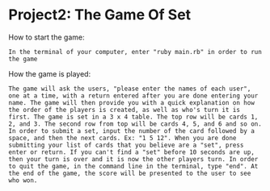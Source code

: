 # Project2: The Game Of Set
How to start the game:

    In the terminal of your computer, enter "ruby main.rb" in order to run the game
    
How the game is played:

    The game will ask the users, "please enter the names of each user", one at a time, with a return entered after you are done entering your name. The game will then provide you with a quick explanation on how the order of the players is created, as well as who's turn it is first. The game is set in a 3 x 4 table. The top row will be cards 1, 2, and 3. The second row from top will be cards 4, 5, and 6 and so on. In order to submit a set, input the number of the card followed by a space, and then the next cards. Ex: "1 5 12". When you are done submitting your list of cards that you believe are a "set", press enter or return. If you can't find a "set" before 10 seconds are up, then your turn is over and it is now the other players turn. In order to quit the game, in the command line in the terminal, type "end". At the end of the game, the score will be presented to the user to see who won. 
